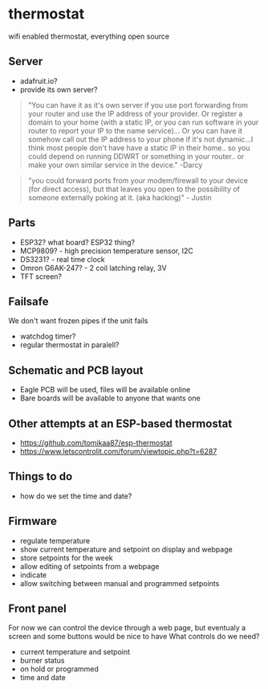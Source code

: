 # thermostat
wifi enabled thermostat, everything open source

## Server
* adafruit.io?
* provide its own server?
>"You can have it as it's own server if you use port forwarding from your router and use the IP address of your provider.
>Or
>register a domain to your home (with a static IP, or you can run software in your router to report your IP to the name service)...
>Or
>you can have it somehow call out the IP address to your phone if it's not dynamic...I think most people don't have have a static IP in their home.. so you could depend on running DDWRT or something in your router.. or make your own similar service in the device."   -Darcy

>"you could forward ports from your modem/firewall to your device (for direct access), but that leaves you open to the possibility of someone externally poking at it.  (aka hacking)"   - Justin

## Parts
* ESP32?  what board? ESP32 thing?
* MCP9809? - high precision temperature sensor, I2C
* DS3231? - real time clock
* Omron G6AK-247? - 2 coil latching relay, 3V
* TFT screen?

## Failsafe
We don't want frozen pipes if the unit fails
* watchdog timer?
* regular thermostat in paralell?

## Schematic and PCB layout
* Eagle PCB will be used, files will be available online
* Bare boards will be available to anyone that wants one

## Other attempts at an ESP-based thermostat
* https://github.com/tomikaa87/esp-thermostat
* https://www.letscontrolit.com/forum/viewtopic.php?t=6287

## Things to do
* how do we set the time and date?

## Firmware
* regulate temperature
* show current temperature and setpoint on display and webpage
* store setpoints for the week
* allow editing of setpoints from a webpage
* indicate 
* allow switching between manual and programmed setpoints


## Front panel
For now we can control the device through a web page, but eventualy a screen and some buttons would be nice to have
What controls do we need?
* current temperature and setpoint
* burner status
* on hold or programmed
* time and date
